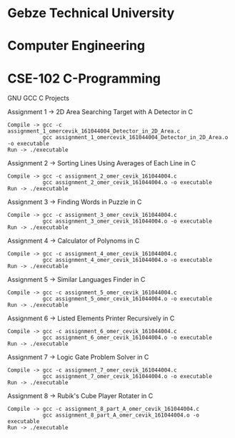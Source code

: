 # Gebze Technical University
# Computer Engineering
# CSE-102 C-Programming

GNU GCC C Projects

Assignment 1 -> 2D Area Searching Target with A Detector in C

    Compile -> gcc -c assignment_1_omercevik_161044004_Detector_in_2D_Area.c
               gcc assignment_1_omercevik_161044004_Detector_in_2D_Area.o -o executable
    Run -> ./executable

Assignment 2 -> Sorting Lines Using Averages of Each Line in C

    Compile -> gcc -c assignment_2_omer_cevik_161044004.c
               gcc assignment_2_omer_cevik_161044004.o -o executable
    Run -> ./executable

Assignment 3 -> Finding Words in Puzzle in C

    Compile -> gcc -c assignment_3_omer_cevik_161044004.c
               gcc assignment_3_omer_cevik_161044004.o -o executable
    Run -> ./executable

Assignment 4 -> Calculator of Polynoms in C

    Compile -> gcc -c assignment_4_omer_cevik_161044004.c
               gcc assignment_4_omer_cevik_161044004.o -o executable
    Run -> ./executable

Assignment 5 -> Similar Languages Finder in C

    Compile -> gcc -c assignment_5_omer_cevik_161044004.c
               gcc assignment_5_omer_cevik_161044004.o -o executable
    Run -> ./executable

Assignment 6 -> Listed Elements Printer Recursively in C

    Compile -> gcc -c assignment_6_omer_cevik_161044004.c
               gcc assignment_6_omer_cevik_161044004.o -o executable
    Run -> ./executable

Assignment 7 -> Logic Gate Problem Solver in C

    Compile -> gcc -c assignment_7_omer_cevik_161044004.c
               gcc assignment_7_omer_cevik_161044004.o -o executable
    Run -> ./executable

Assignment 8 -> Rubik's Cube Player Rotater in C

    Compile -> gcc -c assignment_8_part_A_omer_cevik_161044004.c
               gcc assignment_8_part_A_omer_cevik_161044004.o -o executable
    Run -> ./executable
